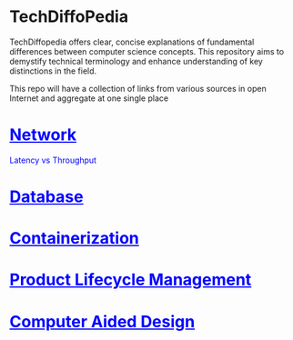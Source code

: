 # TechDiffoPedia
TechDiffopedia offers clear, concise explanations of fundamental differences between computer science concepts. This repository aims to demystify technical terminology and enhance understanding of key distinctions in the field.

This repo will have a collection of links from various sources in open Internet and aggregate at one single place

<h1 style="color:blue; text-decoration: underline; font-weight: bold;">Network</h1>
    <a href="http://example.com" style="color:blue; text-decoration: none;">Latency vs Throughput</a>
<h1 style="color:blue; text-decoration: underline; font-weight: bold;">Database</h1>
<h1 style="color:blue; text-decoration: underline; font-weight: bold;">Containerization</h1>
<h1 style="color:blue; text-decoration: underline; font-weight: bold;">Product Lifecycle Management</h1>
<h1 style="color:blue; text-decoration: underline; font-weight: bold;">Computer Aided Design</h1>



